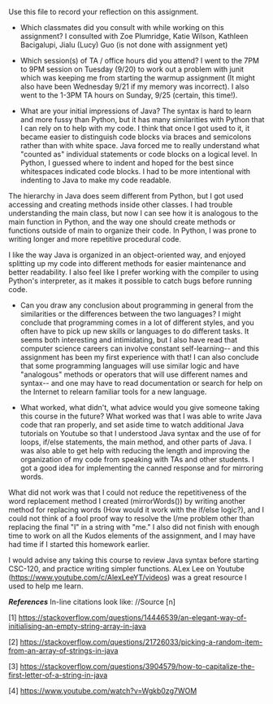 Use this file to record your reflection on this assignment.

- Which classmates did you consult with while working on this assignment?
I consulted with Zoe Plumridge, Katie Wilson, Kathleen Bacigalupi, Jialu (Lucy) Guo (is not done with assignment yet)

- Which session(s) of TA / office hours did you attend?
I went to the 7PM to 9PM session on Tuesday (9/20) to work out a problem with junit which was keeping me from starting the warmup assignment (It might also have been Wednesday 9/21 if my memory was incorrect). I also went to the 1-3PM TA hours on Sunday, 9/25 (certain, this time!).

- What are your initial impressions of Java? 
The syntax is hard to learn and more fussy than Python, but it has many similarities with Python that I can rely on to help with my code. I think that once I got used to it, it became easier to distinguish code blocks via braces and semicolons rather than with white space. Java forced me to really understand what "counted as" individual statements or code blocks on a logical level. In Python, I guessed where to indent and hoped for the best since whitespaces indicated code blocks. I had to be more intentional with indenting to Java to make my code 
readable. 

The hierarchy in Java does seem different from Python, but I got used accessing and creating methods inside other classes. 
I had trouble understanding the main class, but now I can see how it is analogous to the main function in Python, and the way 
one should create methods or functions outside of main to organize their code. In Python, I was prone to writing longer and more 
repetitive procedural code. 

I like the way Java is organized in an object-oriented way, and enjoyed splitting up my code into different methods for easier maintenance and better readability. I also feel like I prefer working with the compiler to using Python's interpreter, as it makes it possible to catch bugs before running code. 

- Can you draw any conclusion about programming in general from the similarities or the differences between the two languages? 
I might conclude that programming comes in a lot of different styles, and you often have to pick up new skills or 
languages to do different tasks. It seems both interesting and intimidating, but I also have read that computer science careers can involve constant self-learning-- and this assignment has been my first experience with that! I can also conclude that some programming languages will use similar logic and have "analogous" methods or operators that will use different names and syntax-- and one may have to read documentation or search for help on the Internet to relearn familiar tools for a new language.  

- What worked, what didn't, what advice would you give someone taking this course in the future?
What worked was that I was able to write Java code that ran properly, and set aside time to watch additional Java tutorials on Youtube 
so that I understood Java syntax and the use of for loops, if/else statements, the main method, and other parts of Java.
I was also able to get help with reducing the length and improving the organization of my code from speaking with TAs and other students. 
I got a good idea for implementing the canned response and for mirroring words. 

What did not work was that I could not reduce the repetitiveness of the word replacement method I created (mirrorWords()) by writing another method for replacing words (How would it work with the if/else logic?), and I could not think of a fool proof way to resolve the I/me problem other than replacing the final "I" in a string with "me." I also did  not finish with enough time to work on all the Kudos elements of the assignment, and I may have had time if I started this homework earlier. 

I would advise any taking this course to review Java syntax before starting CSC-120, and practice writing simpler functions. ALex Lee on Youtube (https://www.youtube.com/c/AlexLeeYT/videos) was a great resource I used to help me learn.


***References*** In-line citations look like: //Source [n]

[1] https://stackoverflow.com/questions/14446539/an-elegant-way-of-initialising-an-empty-string-array-in-java

[2] https://stackoverflow.com/questions/21726033/picking-a-random-item-from-an-array-of-strings-in-java

[3] https://stackoverflow.com/questions/3904579/how-to-capitalize-the-first-letter-of-a-string-in-java

[4] https://www.youtube.com/watch?v=Wgkb0zg7WOM